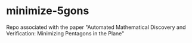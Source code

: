# minimize-5gons
Repo associated with the paper "Automated Mathematical Discovery and Verification: Minimizing Pentagons in the Plane"
